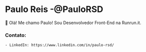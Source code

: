 # Paulo Reis -@PauloRSD
👋 Olá! Me chamo Paulo! Sou Desenvolvedor Front-End na Runrun.it.

### Contato:
    - LinkedIn: https://www.linkedin.com/in/paulo-rsd/

<!---
PauloRSD/PauloRSD is a ✨ special ✨ repository because its `README.md` (this file) appears on your GitHub profile.
You can click the Preview link to take a look at your changes.
--->
